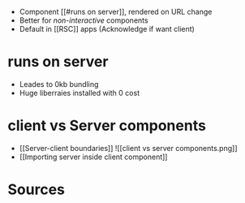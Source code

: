 - Component [[#runs on server]], rendered on URL change
- Better for _non-interactive_ components
- Default in [[RSC]] apps (Acknowledge if  want client)
# runs on server
- Leades to 0kb bundling
- Huge liberraies installed with 0 cost
# client vs Server components

- [[Server-client boundaries]]
    ![[client vs server components.png]]
- [[Importing server inside client component]]

# Sources
